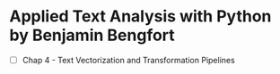 # Applied Text Analysis with Python by Benjamin Bengfort


- [ ] Chap 4 - Text Vectorization and Transformation Pipelines 
